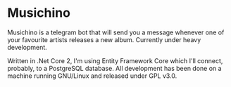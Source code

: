 # Musichino

Musichino is a telegram bot that will send you a message whenever one of your favourite artists releases a new album.
Currently under heavy development.

Written in .Net Core 2, I'm using Entity Framework Core which I'll connect, probably, to a PostgreSQL database.
All development has been done on a machine running GNU/Linux and released under GPL v3.0.